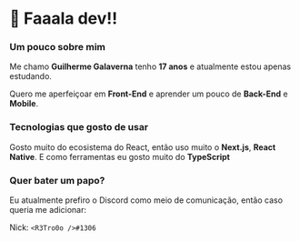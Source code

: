 # 👋 Faaala dev!!

### Um pouco sobre mim
Me chamo **Guilherme Galaverna** tenho **17 anos** e atualmente estou apenas estudando.

Quero me aperfeiçoar em **Front-End** e aprender um pouco de **Back-End** e **Mobile**.

### Tecnologias que gosto de usar
Gosto muito do ecosistema do React, então uso muito o **Next.js**, **React Native**. E como ferramentas eu gosto muito do **TypeScript**

### Quer bater um papo?
Eu atualmente prefiro o Discord como meio de comunicação, então caso queria me adicionar:

Nick: ``<R3Tro0o />#1306``

